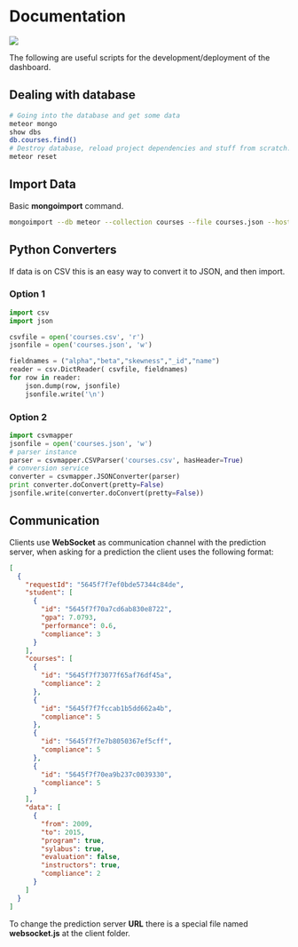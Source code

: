 # Documentation

<img src="http://s19.postimg.org/grpra8jv7/Screen_Shot_2015_11_27_at_12_59_20_PM.png">

The following are useful scripts for the development/deployment of the dashboard.

## Dealing with database

``` Bash
# Going into the database and get some data
meteor mongo
show dbs
db.courses.find()
# Destroy database, reload project dependencies and stuff from scratch.
meteor reset
```
## Import Data
Basic **mongoimport** command.
``` Bash
mongoimport --db meteor --collection courses --file courses.json --host=127.0.0.1:3001
```

## Python Converters
If data is on CSV this is an easy way to convert it to JSON, and then import.
### Option 1
``` Python
import csv
import json

csvfile = open('courses.csv', 'r')
jsonfile = open('courses.json', 'w')

fieldnames = ("alpha","beta","skewness","_id","name")
reader = csv.DictReader( csvfile, fieldnames)
for row in reader:
    json.dump(row, jsonfile)
    jsonfile.write('\n')
```
### Option 2
``` Python
import csvmapper
jsonfile = open('courses.json', 'w')
# parser instance
parser = csvmapper.CSVParser('courses.csv', hasHeader=True)
# conversion service
converter = csvmapper.JSONConverter(parser)
print converter.doConvert(pretty=False)
jsonfile.write(converter.doConvert(pretty=False))
```

## Communication

Clients use **WebSocket** as communication channel with the prediction server, when asking for a prediction the client uses the following format:

```json
[
  {
    "requestId": "5645f7f7ef0bde57344c84de",
    "student": [
      {
        "id": "5645f7f70a7cd6ab830e8722",
        "gpa": 7.0793,
        "performance": 0.6,
        "compliance": 3
      }
    ],
    "courses": [
      {
        "id": "5645f7f73077f65af76df45a",
        "compliance": 2
      },
      {
        "id": "5645f7f7fccab1b5dd662a4b",
        "compliance": 5
      },
      {
        "id": "5645f7f7e7b8050367ef5cff",
        "compliance": 5
      },
      {
        "id": "5645f7f70ea9b237c0039330",
        "compliance": 5
      }
    ],
    "data": [
      {
        "from": 2009,
        "to": 2015,
        "program": true,
        "sylabus": true,
        "evaluation": false,
        "instructors": true,
        "compliance": 2
      }
    ]
  }
]

```

To change the prediction server **URL** there is a special file named **websocket.js** at the client folder.
